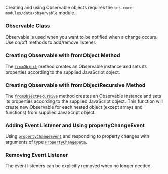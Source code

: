 Creating and using Observable objects requires the `tns-core-modules/data/observable` module.

<snippet id='observable-basics-imports'/>
<snippet id='observable-basics-imports-ts'/>

### Observable Class

Observable is used when you want to be notified when a change occurs. Use on/off methods to add/remove listener.

<snippet id='observable-class-xml'/>
<snippet id='observable-class'/>
<snippet id='observable-class-ts'/>

### Creating Observable with **fromObject** Method

The [`fromObject`](https://docs.nativescript.org/api-reference/modules/_data_observable_#fromobject) method creates an Observable instance and sets its properties according to the supplied JavaScript object.

<snippet id='observable-from-object'/>
<snippet id='observable-from-object-ts'/>

### Creating Observable with **fromObjectRecursive** Method

The [`fromObjectRecursive`](https://docs.nativescript.org/api-reference/modules/_data_observable_#fromobjectrecursive) method creates an Observable instance and sets its properties according to the supplied JavaScript object. This function will create new Observable for each nested object (except arrays and functions) from supplied JavaScript object.

<snippet id='observable-from-object-recursive'/>
<snippet id='observable-from-object-recursive-ts'/>

### Adding Event Listener and Using **propertyChangeEvent**

Using [`propertyChangeEvent`](https://docs.nativescript.org/api-reference/classes/_data_observable_.observable#propertychangeevent) and responding to property changes with arguments of type [`PropertyChangeData`](https://docs.nativescript.org/api-reference/interfaces/_data_observable_.propertychangedata).

<snippet id='property-change-event'/>
<snippet id='property-change-event-ts'/>

### Removing Event Listener

The event listeners can be explicitly removed when no longer needed.

<snippet id='property-change-event-remove-listener'/>
<snippet id='property-change-event-remove-listener-ts'/>

